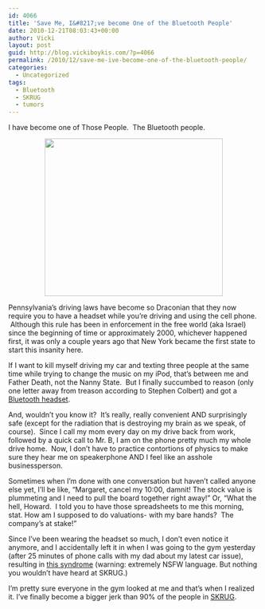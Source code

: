 ```yaml
---
id: 4066
title: 'Save Me, I&#8217;ve become One of the Bluetooth People'
date: 2010-12-21T08:03:43+00:00
author: Vicki
layout: post
guid: http://blog.vickiboykis.com/?p=4066
permalink: /2010/12/save-me-ive-become-one-of-the-bluetooth-people/
categories:
  - Uncategorized
tags:
  - Bluetooth
  - SKRUG
  - tumors
---
```

I have become one of Those People.  The Bluetooth people.

<p style="text-align: center;">
  <a href="http://blog.vickiboykis.com/wp-content/uploads/2010/12/Photo-on-2010-12-20-at-21.33.jpg"><img class="aligncenter size-full wp-image-4068" title="Photo on 2010-12-20 at 21.33" src="http://blog.vickiboykis.com/wp-content/uploads/2010/12/Photo-on-2010-12-20-at-21.33.jpg" alt="" width="358" height="316" /></a>
</p>

Pennsylvania&#8217;s driving laws have become so Draconian that they now require you to have a headset while you&#8217;re driving and using the cell phone.  Although this rule has been in enforcement in the free world (aka Israel) since the beginning of time or approximately 2000, whichever happened first, it was only a couple years ago that New York became the first state to start this insanity here.

If I want to kill myself driving my car and texting three people at the same time while trying to change the music on my iPod, that&#8217;s between me and Father Death, not the Nanny State.  But I finally succumbed to reason (only one letter away from treason according to Stephen Colbert) and got a [Bluetooth headset](http://www.amazon.com/gp/product/B0027FFZEW/).

And, wouldn&#8217;t you know it?  It&#8217;s really, really convenient AND surprisingly safe (except for the radiation that is destroying my brain as we speak, of course).  Since I call my mom every day on my drive back from work, followed by a quick call to Mr. B, I am on the phone pretty much my whole drive home.  Now, I don&#8217;t have to practice contortions of physics to make sure they hear me on speakerphone AND I feel like an asshole businessperson.

Sometimes when I&#8217;m done with one conversation but haven&#8217;t called anyone else yet, I&#8217;ll be like, &#8220;Margaret, cancel my 10:00, damnit! The stock value is plummeting and I need to pull the board together right away!&#8221; Or, &#8220;What the hell, Howard.  I told you to have those spreadsheets to me this morning, stat. How am I supposed to do valuations- with my bare hands?  The company&#8217;s at stake!&#8221;

Since I&#8217;ve been wearing the headset so much, I don&#8217;t even notice it anymore, and I accidentally left it in when I was going to the gym yesterday (after 25 minutes of phone calls with my dad about my latest car issue), resulting in [this syndrome](http://www.youtube.com/watch?v=XNLZggUgsFc) (warning: extremely NSFW language. But nothing you wouldn&#8217;t have heard at SKRUG.)

I&#8217;m pretty sure everyone in the gym looked at me and that&#8217;s when I realized it. I&#8217;ve finally become a bigger jerk than 90% of the people in [SKRUG](http://blog.vickiboykis.com/tag/skrug/).
